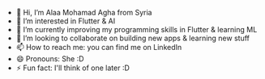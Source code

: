 - 👋 Hi, I’m Alaa Mohamad Agha from Syria
- 👀 I’m interested in Flutter & AI
- 🌱 I’m currently improving my programming skills in Flutter & learning ML
- 💞️ I’m looking to collaborate on building new apps & learning new stuff
- 📫 How to reach me: you can find me on LinkedIn
- 😄 Pronouns: She :D
- ⚡ Fun fact: I'll think of one later :D 

<!---
alaa-moagha/alaa-moagha is a ✨ special ✨ repository because its `README.md` (this file) appears on your GitHub profile.
You can click the Preview link to take a look at your changes.
--->
